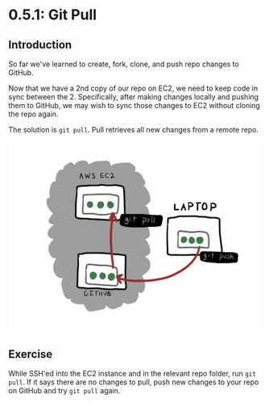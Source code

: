 # 0.5.1: Git Pull

## Introduction

So far we've learned to create, fork, clone, and push repo changes to GitHub.

Now that we have a 2nd copy of our repo on EC2, we need to keep code in sync between the 2. Specifically, after making changes locally and pushing them to GitHub, we may wish to sync those changes to EC2 without cloning the repo again. 

The solution is `git pull`. Pull retrieves all new changes from a remote repo.

![Git Pull allows us to pull changes from a remote repo on GitHub to our local repo.](../../.gitbook/assets/git-pull.jpg)

## Exercise

While SSH'ed into the EC2 instance and in the relevant repo folder, run `git pull`. If it says there are no changes to pull, push new changes to your repo on GitHub and try `git pull` again.

